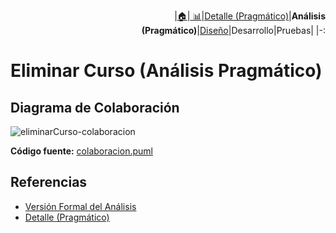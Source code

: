 <div align=right>
 
|[🏠️](../../../README.md)|[ 📊](https://raw.githubusercontent.com/mmasias/pySigHor/main/images/RUP/99-seguimiento/diagrama-contexto-administrador.svg)|[Detalle (Pragmático)](../../../00-casos-uso/02-detalle/eliminarCurso/README.md)|**Análisis (Pragmático)**|[Diseño](../../../../RUP/02-diseno/casos-uso/eliminarCurso/README.md)|Desarrollo|Pruebas|
|-:
</div>

# Eliminar Curso (Análisis Pragmático)

## Diagrama de Colaboración

![eliminarCurso-colaboracion](../../../../../images/RUP/01-analisis/casos-uso/eliminarCurso/colaboracion.svg)

**Código fuente:** [colaboracion.puml](../../../../RUP/01-analisis/casos-uso/eliminarCurso/colaboracion.puml)

## Referencias

- [Versión Formal del Análisis](../../../../RUP/01-analisis/casos-uso/eliminarCurso/README.md)
- [Detalle (Pragmático)](../../../00-casos-uso/02-detalle/eliminarCurso/README.md)
